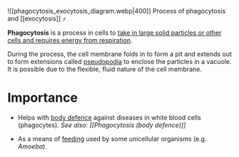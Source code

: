 ![[phagocytosis_exocytosis_diagram.webp|400]]
Process of phagocytosis and [[exocytosis]] ⤴️

**Phagocytosis** is a process in cells to <u>take in large solid particles or other cells and requires energy from respiration</u>.

During the process, the cell membrane folds in to form a pit and extends out to form extensions called <u>pseudopodia</u> to enclose the particles in a vacuole. It is possible due to the flexible, fluid nature of the cell membrane.

# Importance
- Helps with <u>body defence</u> against diseases in white blood cells (phagocytes).
  *See also: [[Phagocytosis (body defence)]]*

- As a means of <u>feeding</u> used by some unicellular organisms (e.g. *Amoeba*).
